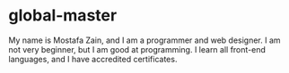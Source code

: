 # global-master
My name is Mostafa Zain, and I am a programmer and web designer. I am not very beginner, but I am good at programming. I learn all front-end languages, and I have accredited certificates.
